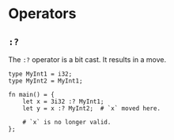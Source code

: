 # Operators

## `:?`

The `:?` operator is a bit cast. It results in a move.
```
type MyInt1 = i32;
type MyInt2 = MyInt1;

fn main() = {
    let x = 3i32 :? MyInt1;
    let y = x :? MyInt2;  # `x` moved here.

    # `x` is no longer valid.
};
```

